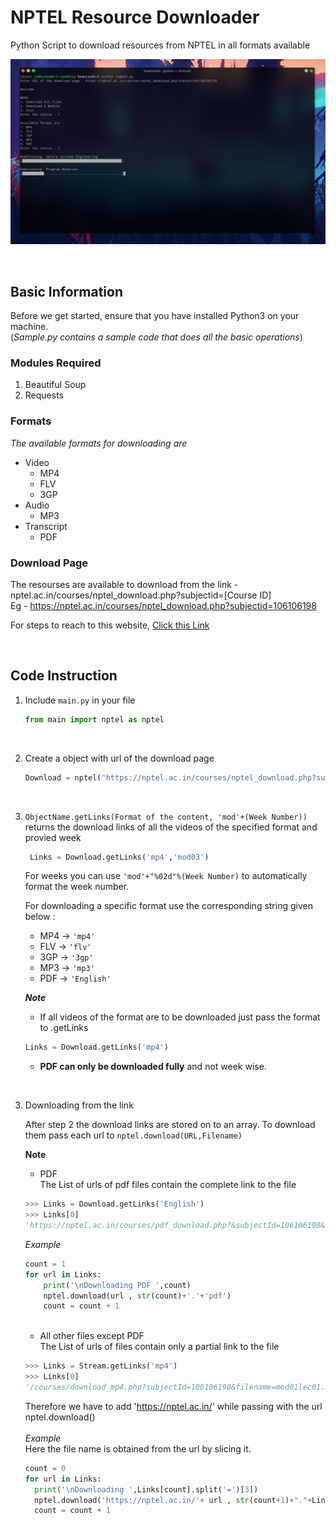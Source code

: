 # NPTEL Resource Downloader
Python Script to download resources from NPTEL in all formats available
 
![alt text](./Screenshot/main.png "")

<br>

## Basic Information

Before we get started, ensure that you have installed Python3 on your machine. \
(_Sample.py contains a sample code that does all the basic operations_)

### Modules Required
1.  Beautiful Soup
2. Requests


### Formats

_The available formats for downloading are_ 
+ Video
  - MP4
  - FLV
  - 3GP
+ Audio
  - MP3
+ Transcript
  - PDF

### Download Page
The resourses are available to download from the link - nptel.ac.in/courses/nptel_download.php?subjectid=[Course ID] \
Eg - https://nptel.ac.in/courses/nptel_download.php?subjectid=106106198

For steps to reach to this website, [Click this Link](Link.md)

<br>

## Code Instruction

1. Include `main.py` in your file
    ```python
    from main import nptel as nptel
    ```

<br>

2. Create a object with url of the download page
    ```python
    Download = nptel("https://nptel.ac.in/courses/nptel_download.php?subjectid=106106198")
    ```

<br>

3. `ObjectName.getLinks(Format of the content, 'mod'+(Week Number))` returns the download links of all the videos of the specified format and provied week 
   
   ```python
    Links = Download.getLinks('mp4','mod03')
    ```
    For weeks you can use `'mod'+"%02d"%(Week Number)` to automatically format the week number.

    For downloading a specific format use the corresponding string given below :
    - MP4 -> `'mp4'`
    - FLV -> `'flv'`
    - 3GP -> `'3gp'`
    - MP3 -> `'mp3'`
    - PDF -> `'English'`

    
    _**Note**_
    + If all videos of the format are to be downloaded just pass the format to .getLinks
    ```python
    Links = Download.getLinks('mp4')
    ```
    + **PDF can only be downloaded fully** and not week wise.

<br>

3. Downloading from the link

    After step 2 the download links are stored on to an array. To download them pass each url to `nptel.download(URL,Filename)`

    **Note** 
    + PDF \
    The List of urls of pdf files contain the complete link to the file
    ```python
    >>> Links = Download.getLinks('English')
    >>> Links[0]
    'https://nptel.ac.in/courses/pdf_download.php?&subjectId=106106198&lectid=1&lang=English'
    ```
    
    _Example_
    
    ```python
    count = 1
    for url in Links:
        print('\nDownloading PDF ',count)
        nptel.download(url , str(count)+'.'+'pdf')
        count = count + 1
    ```
    <br>
    
    + All other files except PDF \
    The List of urls of files contain only a partial link to the file
    ```python
   >>> Links = Stream.getLinks('mp4')
   >>> Links[0]
   '/courses/download_mp4.php?subjectId=106106198&filename=mod01lec01.mp4&subjectName=Introduction to the Course History of Artificial Intelligence'
    ```
    Therefore we have to add 'https://nptel.ac.in/' while passing with the url nptel.download() \
    <br>
    _Example_ \
    Here the file name is obtained from the url by slicing it.
    ```python
    count = 0
    for url in Links:
      print('\nDownloading ',Links[count].split('=')[3])
      nptel.download('https://nptel.ac.in/'+ url , str(count+1)+"."+Links[count].split('=')[3]+'.'+format)
      count = count + 1
    ```

